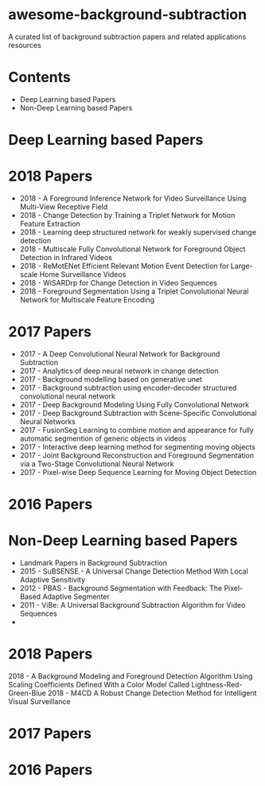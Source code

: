 # awesome-background-subtraction
A curated list of background subtraction papers and related applications resources
# Contents
 - Deep Learning based Papers
 - Non-Deep Learning based Papers

# Deep Learning based Papers
# 2018 Papers
- 2018 - A Foreground Inference Network for Video Surveillance Using Multi-View Receptive Field
- 2018 - Change Detection by Training a Triplet Network for Motion Feature Extraction
- 2018 - Learning deep structured network for weakly supervised change detection
- 2018 - Multiscale Fully Convolutional Network for Foreground Object Detection in Infrared Videos
- 2018 - ReMotENet Efficient Relevant Motion Event Detection for Large-scale Home Surveillance Videos
- 2018 - WiSARDrp for Change Detection in Video Sequences
- 2018 - Foreground Segmentation Using a Triplet Convolutional Neural Network for Multiscale Feature Encoding

# 2017 Papers
- 2017 - A Deep Convolutional Neural Network for Background Subtraction
- 2017 - Analytics of deep neural network in change detection
- 2017 - Background modelling based on generative unet
- 2017 - Background subtraction using encoder-decoder structured convolutional neural network
- 2017 - Deep Background Modeling Using Fully Convolutional Network
- 2017 - Deep Background Subtraction with Scene-Specific Convolutional Neural Networks
- 2017 - FusionSeg Learning to combine motion and appearance for fully automatic segmention of generic objects in videos
- 2017 - Interactive deep learning method for segmenting moving objects
- 2017 - Joint Background Reconstruction and Foreground Segmentation via a Two-Stage Convolutional Neural Network
- 2017 - Pixel-wise Deep Sequence Learning for Moving Object Detection

# 2016 Papers

# Non-Deep Learning based Papers
- Landmark Papers in Background Subtraction
- 2015 - SuBSENSE - A Universal Change Detection Method With Local Adaptive Sensitivity
- 2012 - PBAS - Background Segmentation with Feedback: The Pixel-Based Adaptive Segmenter
- 2011 - ViBe: A Universal Background Subtraction Algorithm for Video Sequences
- 

# 2018 Papers
2018 - A Background Modeling and Foreground Detection Algorithm Using Scaling Coefficients Defined With a Color Model Called Lightness-Red-Green-Blue
2018 - M4CD A Robust Change Detection Method for Intelligent Visual Surveillance

# 2017 Papers
# 2016 Papers
